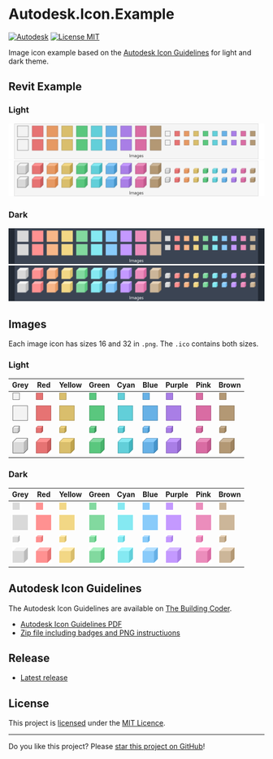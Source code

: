 # Autodesk.Icon.Example

[![Autodesk](https://img.shields.io/badge/Autodesk-black?logo=autodesk&logoColor=white)](../..)
[![License MIT](https://img.shields.io/badge/License-MIT-blue.svg)](LICENSE)

Image icon example based on the [Autodesk Icon Guidelines](#Autodesk-Icon-Guidelines) for light and dark theme.

## Revit Example

### Light
[![Images-Box-Light](assets/Images-Box-Light.png)](../..)
[![Images-Cube-Light](assets/Images-Cube-Light.png)](../..)

### Dark
[![Images-Box-Dark](assets/Images-Box-Dark.png)](../..)
[![Images-Cube-Dark](assets/Images-Cube-Dark.png)](../..)

## Images

Each image icon has sizes 16 and 32 in `.png`. The `.ico` contains both sizes.

### Light
| Grey | Red | Yellow | Green | Cyan | Blue | Purple | Pink | Brown |
| - | - | - | - | - | - | - | - | - |
|![Box-Grey-16](images/Box-Grey-16.png)|![Box-Red-16](images/Box-Red-16.png)|![Box-Yellow-16](images/Box-Yellow-16.png)|![Box-Green-16](images/Box-Green-16.png)|![Box-Cyan-16](images/Box-Cyan-16.png)|![Box-Blue-16](images/Box-Blue-16.png)|![Box-Purple-16](images/Box-Purple-16.png)|![Box-Pink-16](images/Box-Pink-16.png)|![Box-Brown-16](images/Box-Brown-16.png)|
|![Box-Grey-32](images/Box-Grey-32.png)|![Box-Red-32](images/Box-Red-32.png)|![Box-Yellow-32](images/Box-Yellow-32.png)|![Box-Green-32](images/Box-Green-32.png)|![Box-Cyan-32](images/Box-Cyan-32.png)|![Box-Blue-32](images/Box-Blue-32.png)|![Box-Purple-32](images/Box-Purple-32.png)|![Box-Pink-32](images/Box-Pink-32.png)|![Box-Brown-32](images/Box-Brown-32.png)|
|![Cube-Grey-16](images/Cube-Grey-16.png)|![Cube-Red-16](images/Cube-Red-16.png)|![Cube-Yellow-16](images/Cube-Yellow-16.png)|![Cube-Green-16](images/Cube-Green-16.png)|![Cube-Cyan-16](images/Cube-Cyan-16.png)|![Cube-Blue-16](images/Cube-Blue-16.png)|![Cube-Purple-16](images/Cube-Purple-16.png)|![Cube-Pink-16](images/Cube-Pink-16.png)|![Cube-Brown-16](images/Cube-Brown-16.png)|
|![Cube-Grey-32](images/Cube-Grey-32.png)|![Cube-Red-32](images/Cube-Red-32.png)|![Cube-Yellow-32](images/Cube-Yellow-32.png)|![Cube-Green-32](images/Cube-Green-32.png)|![Cube-Cyan-32](images/Cube-Cyan-32.png)|![Cube-Blue-32](images/Cube-Blue-32.png)|![Cube-Purple-32](images/Cube-Purple-32.png)|![Cube-Pink-32](images/Cube-Pink-32.png)|![Cube-Brown-32](images/Cube-Brown-32.png)|

### Dark
| Grey | Red | Yellow | Green | Cyan | Blue | Purple | Pink | Brown |
| - | - | - | - | - | - | - | - | - |
|![Box-Grey-16-Dark](images/Box-Grey-16-Dark.png)|![Box-Red-16-Dark](images/Box-Red-16-Dark.png)|![Box-Yellow-16-Dark](images/Box-Yellow-16-Dark.png)|![Box-Green-16-Dark](images/Box-Green-16-Dark.png)|![Box-Cyan-16-Dark](images/Box-Cyan-16-Dark.png)|![Box-Blue-16-Dark](images/Box-Blue-16-Dark.png)|![Box-Purple-16-Dark](images/Box-Purple-16-Dark.png)|![Box-Pink-16-Dark](images/Box-Pink-16-Dark.png)|![Box-Brown-16-Dark](images/Box-Brown-16-Dark.png)|
|![Box-Grey-32-Dark](images/Box-Grey-32-Dark.png)|![Box-Red-32-Dark](images/Box-Red-32-Dark.png)|![Box-Yellow-32-Dark](images/Box-Yellow-32-Dark.png)|![Box-Green-32-Dark](images/Box-Green-32-Dark.png)|![Box-Cyan-32-Dark](images/Box-Cyan-32-Dark.png)|![Box-Blue-32-Dark](images/Box-Blue-32-Dark.png)|![Box-Purple-32-Dark](images/Box-Purple-32-Dark.png)|![Box-Pink-32-Dark](images/Box-Pink-32-Dark.png)|![Box-Brown-32-Dark](images/Box-Brown-32-Dark.png)|
|![Cube-Grey-16-Dark](images/Cube-Grey-16-Dark.png)|![Cube-Red-16-Dark](images/Cube-Red-16-Dark.png)|![Cube-Yellow-16-Dark](images/Cube-Yellow-16-Dark.png)|![Cube-Green-16-Dark](images/Cube-Green-16-Dark.png)|![Cube-Cyan-16-Dark](images/Cube-Cyan-16-Dark.png)|![Cube-Blue-16-Dark](images/Cube-Blue-16-Dark.png)|![Cube-Purple-16-Dark](images/Cube-Purple-16-Dark.png)|![Cube-Pink-16-Dark](images/Cube-Pink-16-Dark.png)|![Cube-Brown-16-Dark](images/Cube-Brown-16-Dark.png)|
|![Cube-Grey-32-Dark](images/Cube-Grey-32-Dark.png)|![Cube-Red-32-Dark](images/Cube-Red-32-Dark.png)|![Cube-Yellow-32-Dark](images/Cube-Yellow-32-Dark.png)|![Cube-Green-32-Dark](images/Cube-Green-32-Dark.png)|![Cube-Cyan-32-Dark](images/Cube-Cyan-32-Dark.png)|![Cube-Blue-32-Dark](images/Cube-Blue-32-Dark.png)|![Cube-Purple-32-Dark](images/Cube-Purple-32-Dark.png)|![Cube-Pink-32-Dark](images/Cube-Pink-32-Dark.png)|![Cube-Brown-32-Dark](images/Cube-Brown-32-Dark.png)|


## Autodesk Icon Guidelines

The Autodesk Icon Guidelines are available on [The Building Coder](https://thebuildingcoder.typepad.com/blog/2023/01/dark-theme-possibility-looming.html#2.6).

* [Autodesk Icon Guidelines PDF](https://thebuildingcoder.typepad.com/icon/2023-01-20_icon_design_guidelines.pdf)
* [Zip file including badges and PNG instructiuons](https://thebuildingcoder.typepad.com/icon/2023-01-20_icon_design_guideline.zip)


## Release

* [Latest release](../../releases/latest)

## License

This project is [licensed](LICENSE) under the [MIT Licence](https://en.wikipedia.org/wiki/MIT_License).

---

Do you like this project? Please [star this project on GitHub](../../stargazers)!
